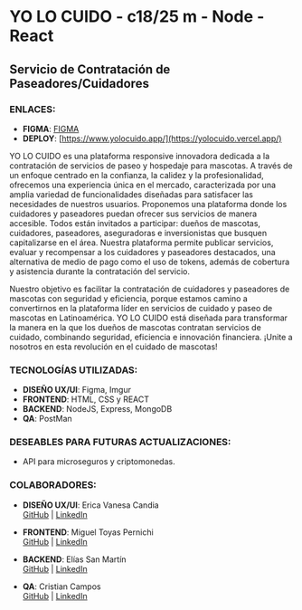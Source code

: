 # YO LO CUIDO - c18/25 m - Node - React  

## Servicio de Contratación de Paseadores/Cuidadores  

### ENLACES:  
- **FIGMA**: [FIGMA](https://www.figma.com/design/8QSznuzXRh9wzYoGMO0YvG/PROYECTO-NO-COUNTRY?node-id=0-1&t=dyXvWy7OT5ZsGLPF-1)  
- **DEPLOY**: [https://www.yolocuido.app/](https://yolocuido.vercel.app/)  

YO LO CUIDO es una plataforma responsive innovadora dedicada a la contratación de servicios de paseo y hospedaje para mascotas. A través de un enfoque centrado en la confianza, la calidez y la profesionalidad, ofrecemos una experiencia única en el mercado, caracterizada por una amplia variedad de funcionalidades diseñadas para satisfacer las necesidades de nuestros usuarios. Proponemos una plataforma donde los cuidadores y paseadores puedan ofrecer sus servicios de manera accesible. Todos están invitados a participar: dueños de mascotas, cuidadores, paseadores, aseguradoras e inversionistas que busquen capitalizarse en el área. Nuestra plataforma permite publicar servicios, evaluar y recompensar a los cuidadores y paseadores destacados, una alternativa de medio de pago como el uso de tokens, además de cobertura y asistencia durante la contratación del servicio.  

Nuestro objetivo es facilitar la contratación de cuidadores y paseadores de mascotas con seguridad y eficiencia, porque estamos camino a convertirnos en la plataforma líder en servicios de cuidado y paseo de mascotas en Latinoamérica. YO LO CUIDO está diseñada para transformar la manera en la que los dueños de mascotas contratan servicios de cuidado, combinando seguridad, eficiencia e innovación financiera. ¡Unite a nosotros en esta revolución en el cuidado de mascotas!  

### TECNOLOGÍAS UTILIZADAS:  
- **DISEÑO UX/UI**: Figma, Imgur  
- **FRONTEND**: HTML, CSS y REACT  
- **BACKEND**: NodeJS, Express, MongoDB  
- **QA**: PostMan  

### DESEABLES PARA FUTURAS ACTUALIZACIONES:  
- API para microseguros y criptomonedas.  

### COLABORADORES:  
- **DISEÑO UX/UI**: Erica Vanesa Candia  
  [GitHub](https://github.com/PericlesUXUI) | [LinkedIn](https://www.linkedin.com/in/ericavanesacandia)  
  
- **FRONTEND**: Miguel Toyas Pernichi  
  [GitHub](https://github.com/Mitoperni) | [LinkedIn](https://www.linkedin.com/in/migueltoyaspernichi)  

- **BACKEND**: Elías San Martín  
  [GitHub](https://github.com/Elias-san) | [LinkedIn](https://www.linkedin.com/in/elias-san-martin/)  

- **QA**: Cristian Campos  
  [GitHub](https://github.com/CrisCampos01) | [LinkedIn](https://www.linkedin.com/in/cristian-campos-a7597114a/)  

